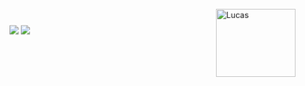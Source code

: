 
<div style="display: inline_block"><br>
  <img  height="120" width="140" align="right" alt="Lucas" src="https://inspermileage.netlify.app/static/construction-e8a69aee737e7702b817bd0462e0489c.gif">
</div>
 
 ##
 
 <a href = "mailto: lucassantoss1701@gmail.com"><img src="https://img.shields.io/badge/-Gmail-%23333?style=for-the-badge&logo=gmail&logoColor=white" target="_blank"></a>
  <a href="https://www.linkedin.com/in/lucas-santos-a27818170" target="_blank"><img src="https://img.shields.io/badge/-LinkedIn-%230077B5?style=for-the-badge&logo=linkedin&logoColor=white" target="_blank"></a> 
 
  
